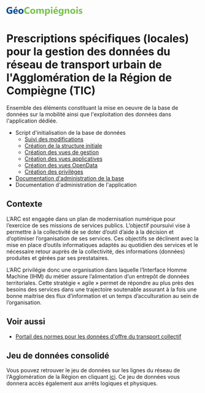 ![picto](https://github.com/sigagglocompiegne/orga_gest_igeo/blob/master/doc/img/geocompiegnois_2020_reduit_v2.png)

# Prescriptions spécifiques (locales) pour la gestion des données du réseau de transport urbain de l'Agglomération de la Région de Compiègne (TIC)

Ensemble des éléments constituant la mise en oeuvre de la base de données sur la mobilité ainsi que l'exploitation des données dans l'application dédiée.

- Script d'initialisation de la base de données
  * [Suivi des modifications](bdd/tic_00_trace.sql)
  * [Création  de la structure initiale](bdd/tic_10_squelette.sql)
  * [Création des vues de gestion](bdd/tic_20_vues_gestion.sql)
  * [Création des vues applicatives](bdd/tic_21_vues_xapps.sql)
  * [Création des vues OpenData](bdd/tic_23_vues_xopendata.sql)
  * [Création des privilèges](bdd/tic_99_grant.sql)
- [Documentation d'administration de la base](bdd/doc_admin_bd_tic.md)
- Documentation d'administration de l'application


## Contexte

L’ARC est engagée dans un plan de modernisation numérique pour l’exercice de ses missions de services publics. L’objectif poursuivi vise à permettre à la collectivité de se doter d’outil d’aide à la décision et d’optimiser l’organisation de ses services. Ces objectifs se déclinent avec la mise en place d’outils informatiques adaptés au quotidien des services et le nécessaire retour auprès de la collectivité, des informations (données) produites et gérées par ses prestataires. 

L’ARC privilégie donc une organisation dans laquelle l’Interface Homme Machine (IHM) du métier assure l’alimentation d’un entrepôt de données territoriales. Cette stratégie « agile » permet de répondre au plus près des besoins des services dans une trajectoire soutenable assurant à la fois une bonne maitrise des flux d’information et un temps d’acculturation au sein de l’organisation.

## Voir aussi

- [Portail des normes pour les données d'offre du transport collectif](http://www.normes-donnees-tc.org/)

## Jeu de données consolidé

Vous pouvez retrouver le jeu de données sur les lignes du réseau de l'Agglomération de la Région en cliquant [ici](https://geo.compiegnois.fr/geonetwork/srv/fre/catalog.search#/metadata/e32c4bdb-5103-4f0b-a83b-64ffaca59879). Ce jeu de données vous donnera accès également aux arrêts logiques et physiques.


